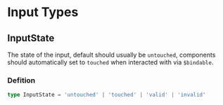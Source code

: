 # Input Types

## InputState

The state of the input, default should usually be `untouched`, components should automatically set to `touched` when interacted with via `$bindable`.

### Defition

```ts
type InputState = 'untouched' | 'touched' | 'valid' | 'invalid'
```